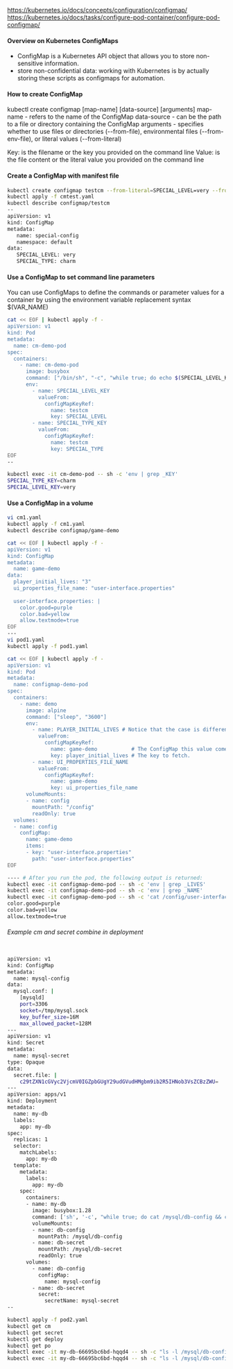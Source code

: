https://kubernetes.io/docs/concepts/configuration/configmap/
https://kubernetes.io/docs/tasks/configure-pod-container/configure-pod-configmap/


#### Overview on Kubernetes ConfigMaps
- ConfigMap is a Kubernetes API object that allows you to store non-sensitive information.
- store non-confidential data: working with Kubernetes is by actually storing these scripts as configmaps for automation.

#### How to create ConfigMap

kubectl create configmap [map-name] [data-source] [arguments]
map-name - refers to the name of the ConfigMap
data-source - can be the path to a file or directory containing the ConfigMap
arguments - specifies whether to use files or directories (--from-file), environmental files (--from-env-file), or literal values (--from-literal)

Key: is the filename or the key you provided on the command line
Value: is the file content or the literal value you provided on the command line

#### Create a ConfigMap with manifest file

``````sh
kubectl create configmap testcm --from-literal=SPECIAL_LEVEL=very --from-literal=SPECIAL_TYPE=charm --dry-run=client -oyaml > cmtest.yaml
kubectl apply -f cmtest.yaml
kubectl describe configmap/testcm
--
apiVersion: v1
kind: ConfigMap
metadata:
   name: special-config
   namespace: default
data:
   SPECIAL_LEVEL: very
   SPECIAL_TYPE: charm

``````

#### Use a ConfigMap to set command line parameters
You can use ConfigMaps to define the commands or parameter values for a container by using the environment variable replacement syntax $(VAR_NAME)

``````sh
cat << EOF | kubectl apply -f -
apiVersion: v1
kind: Pod
metadata:
  name: cm-demo-pod
spec:
  containers:
    - name: cm-demo-pod
      image: busybox
      command: ["/bin/sh", "-c", "while true; do echo $(SPECIAL_LEVEL_KEY) $(SPECIAL_TYPE_KEY); sleep 3600 ; done"]
      env:
        - name: SPECIAL_LEVEL_KEY  
          valueFrom:
            configMapKeyRef:
              name: testcm           
              key: SPECIAL_LEVEL
        - name: SPECIAL_TYPE_KEY
          valueFrom:
            configMapKeyRef:
              name: testcm
              key: SPECIAL_TYPE
EOF
--

kubectl exec -it cm-demo-pod -- sh -c 'env | grep _KEY'
SPECIAL_TYPE_KEY=charm
SPECIAL_LEVEL_KEY=very
``````
#### Use a ConfigMap in a volume

``````sh
vi cm1.yaml
kubectl apply -f cm1.yaml
kubectl describe configmap/game-demo

cat << EOF | kubectl apply -f -
apiVersion: v1
kind: ConfigMap
metadata:
  name: game-demo
data:
  player_initial_lives: "3"
  ui_properties_file_name: "user-interface.properties"
  
  user-interface.properties: |
    color.good=purple
    color.bad=yellow
    allow.textmode=true
EOF
---
vi pod1.yaml
kubectl apply -f pod1.yaml

cat << EOF | kubectl apply -f -
apiVersion: v1
kind: Pod
metadata:
  name: configmap-demo-pod
spec:
  containers:
    - name: demo
      image: alpine
      command: ["sleep", "3600"]
      env:
        - name: PLAYER_INITIAL_LIVES # Notice that the case is different here
          valueFrom:
            configMapKeyRef:
              name: game-demo           # The ConfigMap this value comes from.
              key: player_initial_lives # The key to fetch.
        - name: UI_PROPERTIES_FILE_NAME
          valueFrom:
            configMapKeyRef:
              name: game-demo
              key: ui_properties_file_name
      volumeMounts:
      - name: config
        mountPath: "/config"
        readOnly: true
  volumes:
  - name: config
    configMap:
      name: game-demo
      items:
      - key: "user-interface.properties"
        path: "user-interface.properties"
EOF

---- # After you run the pod, the following output is returned:
kubectl exec -it configmap-demo-pod -- sh -c 'env | grep _LIVES'
kubectl exec -it configmap-demo-pod -- sh -c 'env | grep _NAME'
kubectl exec -it configmap-demo-pod -- sh -c 'cat /config/user-interface.properties'
color.good=purple
color.bad=yellow
allow.textmode=true 

``````
###### Example cm and secret combine in deployment
``````sh

apiVersion: v1
kind: ConfigMap
metadata:
  name: mysql-config
data:
  mysql.conf: |
    [mysqld]
    port=3306
    socket=/tmp/mysql.sock
    key_buffer_size=16M
    max_allowed_packet=128M
---
apiVersion: v1
kind: Secret
metadata:
  name: mysql-secret
type: Opaque
data:
  secret.file: |
    c29tZXN1cGVyc2VjcmV0IGZpbGUgY29udGVudHMgbm9ib2R5IHNob3VsZCBzZWU=
---
apiVersion: apps/v1
kind: Deployment
metadata:
  name: my-db
  labels:
    app: my-db
spec:
  replicas: 1
  selector:
    matchLabels:
      app: my-db
  template:
    metadata:
      labels:
        app: my-db
    spec:
      containers:
      - name: my-db
        image: busybox:1.28
        command: ['sh', '-c', "while true; do cat /mysql/db-config && cat /mysql/db-secret; sleep 3600; done"]
        volumeMounts:
        - name: db-config
          mountPath: /mysql/db-config
        - name: db-secret
          mountPath: /mysql/db-secret
          readOnly: true
      volumes:
        - name: db-config
          configMap:
            name: mysql-config
        - name: db-secret
          secret:
            secretName: mysql-secret
--

kubectl apply -f pod2.yaml
kubectl get cm
kubectl get secret
kubectl get deploy
kubectl get po
kubectl exec -it my-db-66695bc6bd-hqqd4 -- sh -c "ls -l /mysql/db-config; ls -l /mysql/db-secret"
kubectl exec -it my-db-66695bc6bd-hqqd4 -- sh -c "ls -l /mysql/db-config/mysql.conf; cat /mysql/db-secret/secret.file"
``````
